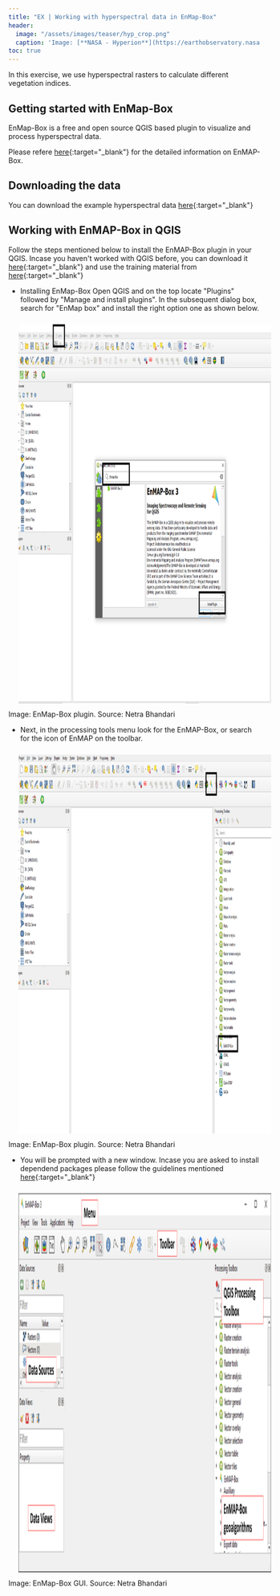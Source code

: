 ```yaml
---
title: "EX | Working with hyperspectral data in EnMap-Box"
header:
  image: "/assets/images/teaser/hyp_crop.png"
  caption: 'Image: [**NASA - Hyperion**](https://earthobservatory.nasa.gov/features/EO1Tenth/page3.php){:target="_blank"}'
toc: true
---
```


In this exercise, we use hyperspectral rasters to calculate different vegetation indices.
<!--more-->


## Getting started with EnMap-Box

EnMap-Box is a free and open source QGIS based plugin to visualize and process hyperspectral data. 

Please refere [here](https://www.enmap.org/data_tools/enmapbox/){:target="_blank"} for the detailed information on EnMAP-Box.

## Downloading the data 

You can download the example hyperspectral data [here](http://85.214.102.111/kili_data/){:target="_blank"}

## Working with EnMAP-Box in QGIS

Follow the steps mentioned below to install the EnMAP-Box plugin in your QGIS.
Incase you haven't worked with QGIS before, you can download it [here](https://www.qgis.org/en/site/forusers/download.html){:target="_blank"}
and use the training material from [here](https://docs.qgis.org/3.34/en/docs/training_manual/index.html){:target="_blank"}

- Installing EnMap-Box
Open QGIS and on the top locate "Plugins" followed by "Manage and install plugins". In the subsequent dialog box, search for "EnMap box" and install the right option one as shown below.

<img src="enamp_box_plugin.png" width="1280" height="755" align="centre" vspace="10" hspace="20">
Image: EnMap-Box plugin. Source: Netra Bhandari

- Next, in the processing tools menu look for the EnMAP-Box, or search for the icon of EnMAP on the toolbar.

<img src="enamp_box_plugin_icon.png" width="1280" height="755" align="centre" vspace="10" hspace="20">
Image: EnMap-Box plugin. Source: Netra Bhandari

- You will be prompted with a new window. 
Incase you are asked to install dependend packages please follow the guidelines mentioned [here](https://enmap-box.readthedocs.io/en/latest/usr_section/usr_installation.html){:target="_blank"}

<img src="enamp_box_gui.png" width="1280" height="755" align="centre" vspace="10" hspace="20">
Image: EnMap-Box GUI. Source: Netra Bhandari


